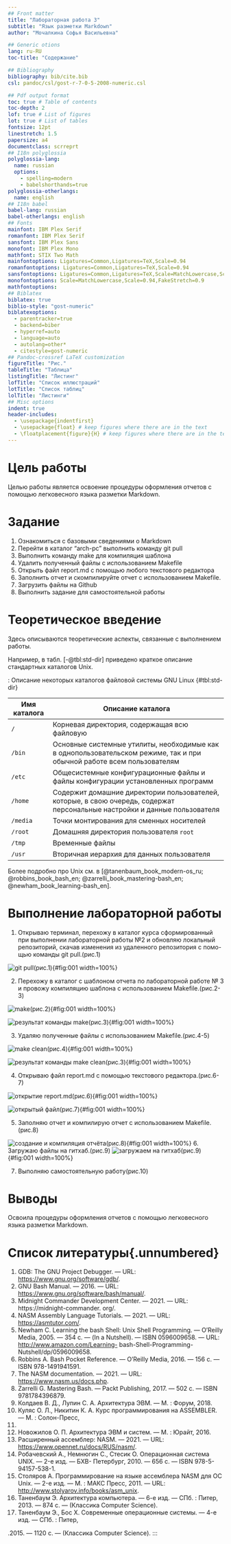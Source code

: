 ```yaml
---
## Front matter
title: "Лабораторная работа 3"
subtitle: "Язык разметки Markdown"
author: "Мочалкина Софья Васильевна"

## Generic otions
lang: ru-RU
toc-title: "Содержание"

## Bibliography
bibliography: bib/cite.bib
csl: pandoc/csl/gost-r-7-0-5-2008-numeric.csl

## Pdf output format
toc: true # Table of contents
toc-depth: 2
lof: true # List of figures
lot: true # List of tables
fontsize: 12pt
linestretch: 1.5
papersize: a4
documentclass: scrreprt
## I18n polyglossia
polyglossia-lang:
  name: russian
  options:
	- spelling=modern
	- babelshorthands=true
polyglossia-otherlangs:
  name: english
## I18n babel
babel-lang: russian
babel-otherlangs: english
## Fonts
mainfont: IBM Plex Serif
romanfont: IBM Plex Serif
sansfont: IBM Plex Sans
monofont: IBM Plex Mono
mathfont: STIX Two Math
mainfontoptions: Ligatures=Common,Ligatures=TeX,Scale=0.94
romanfontoptions: Ligatures=Common,Ligatures=TeX,Scale=0.94
sansfontoptions: Ligatures=Common,Ligatures=TeX,Scale=MatchLowercase,Scale=0.94
monofontoptions: Scale=MatchLowercase,Scale=0.94,FakeStretch=0.9
mathfontoptions:
## Biblatex
biblatex: true
biblio-style: "gost-numeric"
biblatexoptions:
  - parentracker=true
  - backend=biber
  - hyperref=auto
  - language=auto
  - autolang=other*
  - citestyle=gost-numeric
## Pandoc-crossref LaTeX customization
figureTitle: "Рис."
tableTitle: "Таблица"
listingTitle: "Листинг"
lofTitle: "Список иллюстраций"
lotTitle: "Список таблиц"
lolTitle: "Листинги"
## Misc options
indent: true
header-includes:
  - \usepackage{indentfirst}
  - \usepackage{float} # keep figures where there are in the text
  - \floatplacement{figure}{H} # keep figures where there are in the text
---
```


# Цель работы

Целью работы является освоение процедуры оформления отчетов с помощью легковесного
языка разметки Markdown.

# Задание

1. Ознакомиться с базовыми сведениями о Markdown
2. Перейти в каталог “arch-pc” выполнить команду git pull
3. Выполнить команду make для компиляция шаблона
4. Удалить полученный файлы с использованием Makefile
5. Открыть файл report.md c помощью любого текстового редактора
6. Заполнить отчет и скомпилируйте отчет с использованием Makefile.
7. Загрузить файлы на Github
8. Выполнить задание для самостоятельной работы

# Теоретическое введение

Здесь описываются теоретические аспекты, связанные с выполнением работы.

Например, в табл. [-@tbl:std-dir] приведено краткое описание стандартных каталогов Unix.

: Описание некоторых каталогов файловой системы GNU Linux {#tbl:std-dir}

| Имя каталога | Описание каталога                                                                                                          |
|--------------|----------------------------------------------------------------------------------------------------------------------------|
| `/`          | Корневая директория, содержащая всю файловую                                                                               |
| `/bin `      | Основные системные утилиты, необходимые как в однопользовательском режиме, так и при обычной работе всем пользователям     |
| `/etc`       | Общесистемные конфигурационные файлы и файлы конфигурации установленных программ                                           |
| `/home`      | Содержит домашние директории пользователей, которые, в свою очередь, содержат персональные настройки и данные пользователя |
| `/media`     | Точки монтирования для сменных носителей                                                                                   |
| `/root`      | Домашняя директория пользователя  `root`                                                                                   |
| `/tmp`       | Временные файлы                                                                                                            |
| `/usr`       | Вторичная иерархия для данных пользователя                                                                                 |

Более подробно про Unix см. в [@tanenbaum_book_modern-os_ru; @robbins_book_bash_en; @zarrelli_book_mastering-bash_en; @newham_book_learning-bash_en].

# Выполнение лабораторной работы


1. Открываю терминал, перехожу в каталог курса сформированный при выполнении лабораторной работы
№2 и обновляю локальный репозиторий, скачав изменения из удаленного репозитория с помо-
щью команды git pull.(рис.1)

![git pull(рис.1)](image/git_pull.png){#fig:001 width=100%}

2. Перехожу в каталог с шаблоном отчета по лабораторной работе № 3 и провожу компиляцию шаблона с использованием Makefile.(рис.2-3)

![make(рис.2)](image/make.png){#fig:001 width=100%}

![результат команды make(рис.3)](image/результат1.png){#fig:001 width=100%}

3. Удаляю полученные файлы с использованием Makefile.(рис.4-5)

![make clean(рис.4)](image/make_clean.png){#fig:001 width=100%}

![результат команды make clean(рис.3)](image/результат2.png){#fig:001 width=100%}

4. Открываю файл report.md c помощью текстового редактора.(рис.6-7)

![открытие report.md(рис.6)](image/gedit_report.png){#fig:001 width=100%}

![открытый файл(рис.7)](image/результат3.png){#fig:001 width=100%}

5. Заполняю отчет и компилирую отчет с использованием Makefile.(рис.8)

![создание и компиляция отчёта(рис.8)](image/создание_отчёта.png){#fig:001 width=100%}
6. Загружаю файлы на гитхаб.(рис.9)
![загружаем на гитхаб(рис.9)](image/гитхаб.png){#fig:001 width=100%}

7. Выполняю самостоятельную работу(рис.10)

# Выводы

Освоила процедуры оформления отчетов с помощью легковесного
языка разметки Markdown.

# Список литературы{.unnumbered}
1. GDB: The GNU Project Debugger. — URL: https://www.gnu.org/software/gdb/.
2. GNU Bash Manual. — 2016. — URL: https://www.gnu.org/software/bash/manual/.
3. Midnight Commander Development Center. — 2021. — URL: https://midnight-commander.
org/.
4. NASM Assembly Language Tutorials. — 2021. — URL: https://asmtutor.com/.
5. Newham C. Learning the bash Shell: Unix Shell Programming. — O’Reilly Media, 2005. —
354 с. — (In a Nutshell). — ISBN 0596009658. — URL: http://www.amazon.com/Learning-
bash-Shell-Programming-Nutshell/dp/0596009658.
6. Robbins A. Bash Pocket Reference. — O’Reilly Media, 2016. — 156 с. — ISBN 978-1491941591.
7. The NASM documentation. — 2021. — URL: https://www.nasm.us/docs.php.
8. Zarrelli G. Mastering Bash. — Packt Publishing, 2017. — 502 с. — ISBN 9781784396879.
9. Колдаев В. Д., Лупин С. А. Архитектура ЭВМ. — М. : Форум, 2018.
10. Куляс О. Л., Никитин К. А. Курс программирования на ASSEMBLER. — М. : Солон-Пресс,
2017.
11. Новожилов О. П. Архитектура ЭВМ и систем. — М. : Юрайт, 2016.
12. Расширенный ассемблер: NASM. — 2021. — URL: https://www.opennet.ru/docs/RUS/nasm/.
13. Робачевский А., Немнюгин С., Стесик О. Операционная система UNIX. — 2-е изд. — БХВ-
Петербург, 2010. — 656 с. — ISBN 978-5-94157-538-1.
14. Столяров А. Программирование на языке ассемблера NASM для ОС Unix. — 2-е изд. —
М. : МАКС Пресс, 2011. — URL: http://www.stolyarov.info/books/asm_unix.
15. Таненбаум Э. Архитектура компьютера. — 6-е изд. — СПб. : Питер, 2013. — 874 с. —
(Классика Computer Science).
16. Таненбаум Э., Бос Х. Современные операционные системы. — 4-е изд. — СПб. : Питер,

.2015. — 1120 с. — (Классика Computer Science).
:::

